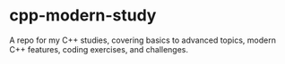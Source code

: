 # cpp-modern-study
A repo for my C++ studies, covering basics to advanced topics, modern C++ features, coding exercises, and challenges.
